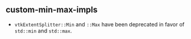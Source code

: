 ## custom-min-max-impls

* `vtkExtentSplitter::Min` and `::Max` have been deprecated in favor of
  `std::min` and `std::max`.
